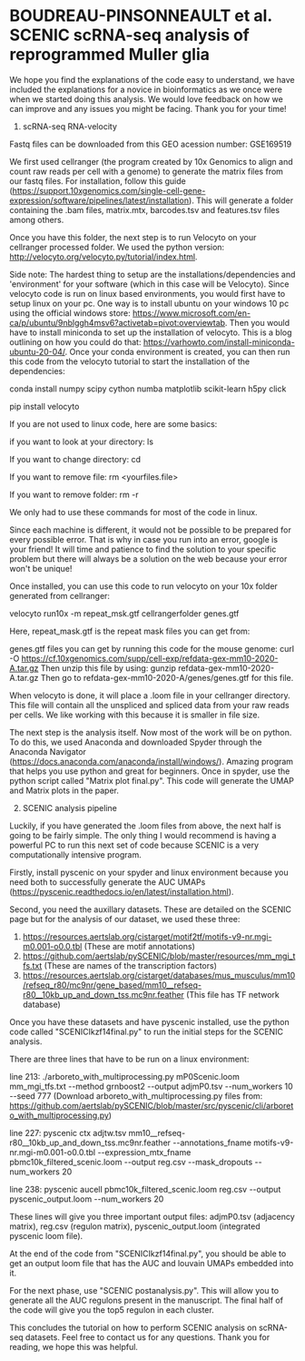 # BOUDREAU-PINSONNEAULT et al. SCENIC scRNA-seq analysis of reprogrammed Muller glia


We hope you find the explanations of the code easy to understand, we have included the explanations for a novice in bioinformatics as we once were when we started doing this analysis. 
We would love feedback on how we can improve and any issues you might be facing. Thank you for your time!

1) scRNA-seq RNA-velocity

Fastq files can be downloaded from this GEO acession number: GSE169519

We first used cellranger (the program created by 10x Genomics to align and count raw reads per cell with a genome) to generate the matrix files from our fastq files. For installation, follow this guide (https://support.10xgenomics.com/single-cell-gene-expression/software/pipelines/latest/installation). This will generate a folder containing the .bam files, matrix.mtx, barcodes.tsv and features.tsv files among others. 

Once you have this folder, the next step is to run Velocyto on your cellranger processed folder. We used the python version: http://velocyto.org/velocyto.py/tutorial/index.html. 

Side note: The hardest thing to setup are the installations/dependencies and 'environment' for your software (which in this case will be Velocyto). Since velocyto code is run on linux based environments, you would first have to setup linux on your pc. One way is to install ubuntu on your windows 10 pc using the official windows store: https://www.microsoft.com/en-ca/p/ubuntu/9nblggh4msv6?activetab=pivot:overviewtab. Then you would have to install miniconda to set up the installation of velocyto. This is a blog outlining on how you could do that: https://varhowto.com/install-miniconda-ubuntu-20-04/. Once your conda environment is created, you can then run this code from the velocyto tutorial to start the installation of the dependencies:

conda install numpy scipy cython numba matplotlib scikit-learn h5py click

pip install velocyto

If you are not used to linux code, here are some basics:

if you want to look at your directory: 
ls

If you want to change directory: 
cd <new directory>

If you want to remove file:
rm <yourfiles.file>

If you want to remove folder:
rm -r <yourfolder>

We only had to use these commands for most of the code in linux. 

Since each machine is different, it would not be possible to be prepared for every possible error. That is why in case you run into an error, google is your friend! It will time and patience to find the solution to your specific problem but there will always be a solution on the web because your error won't be unique! 

Once installed, you can use this code to run velocyto on your 10x folder generated from cellranger:

velocyto run10x -m repeat_msk.gtf cellrangerfolder genes.gtf

Here, repeat_mask.gtf is the repeat mask files you can get from:

genes.gtf files you can get by running this code for the mouse genome:
curl -O https://cf.10xgenomics.com/supp/cell-exp/refdata-gex-mm10-2020-A.tar.gz
Then unzip this file by using:
gunzip refdata-gex-mm10-2020-A.tar.gz
Then go to refdata-gex-mm10-2020-A/genes/genes.gtf for this file.

When velocyto is done, it will place a .loom file in your cellranger directory. This file will contain all the unspliced and spliced data from your raw reads per cells. We like working with this because it is smaller in file size.

The next step is the analysis itself. Now most of the work will be on python. To do this, we used Anaconda and downloaded Spyder through the Anaconda Navigator (https://docs.anaconda.com/anaconda/install/windows/). Amazing program that helps you use python and great for beginners. Once in spyder, use the python script called "Matrix plot final.py". This code will generate the UMAP and Matrix plots in the paper. 


2) SCENIC analysis pipeline

Luckily, if you have generated the .loom files from above, the next half is going to be fairly simple. The only thing I would recommend is having a powerful PC to run this next set of code because SCENIC is a very computationally intensive program. 

Firstly, install pyscenic on your spyder and linux environment because you need both to successfully generate the AUC UMAPs (https://pyscenic.readthedocs.io/en/latest/installation.html). 
  
Second, you need the auxillary datasets. These are detailed on the SCENIC page but for the analysis of our dataset, we used these three:
1)  https://resources.aertslab.org/cistarget/motif2tf/motifs-v9-nr.mgi-m0.001-o0.0.tbl (These are motif annotations)
2)  https://github.com/aertslab/pySCENIC/blob/master/resources/mm_mgi_tfs.txt (These are names of the transcription factors)
3)  https://resources.aertslab.org/cistarget/databases/mus_musculus/mm10/refseq_r80/mc9nr/gene_based/mm10__refseq-r80__10kb_up_and_down_tss.mc9nr.feather (This file has TF network database)
  
Once you have these datasets and have pyscenic installed, use the python code called "SCENICIkzf14final.py" to run the initial steps for the SCENIC analysis. 
  
There are three lines that have to be run on a linux environment:
  
line  213: ./arboreto_with_multiprocessing.py mP0Scenic.loom mm_mgi_tfs.txt --method grnboost2 --output adjmP0.tsv --num_workers 10 --seed 777
  (Download arboreto_with_multiprocessing.py files from:  https://github.com/aertslab/pySCENIC/blob/master/src/pyscenic/cli/arboreto_with_multiprocessing.py)
  
line  227: pyscenic ctx adjtw.tsv mm10__refseq-r80__10kb_up_and_down_tss.mc9nr.feather --annotations_fname motifs-v9-nr.mgi-m0.001-o0.0.tbl --expression_mtx_fname pbmc10k_filtered_scenic.loom --output reg.csv --mask_dropouts --num_workers 20
  
line  238: pyscenic aucell pbmc10k_filtered_scenic.loom reg.csv --output pyscenic_output.loom --num_workers 20
  
These lines will give you three important output files: adjmP0.tsv (adjacency matrix), reg.csv (regulon matrix), pyscenic_output.loom (integrated pyscenic loom file).
  
At the end of the code from "SCENICIkzf14final.py", you should be able to get an output loom file that has the AUC and louvain UMAPs embedded into it. 
  
For the next phase, use "SCENIC postanalysis.py". This will allow you to generate all the AUC regulons present in the manuscript. The final half of the code will give you the top5 regulon in each cluster.
  
This concludes the tutorial on how to perform SCENIC analysis on scRNA-seq datasets. Feel free to contact us for any questions. Thank you for reading, we hope this was helpful.
 
  
